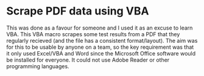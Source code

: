 # Scrape PDF data using VBA

This was done as a favour for someone and I used it as an excuse to learn VBA. This VBA macro scrapes some test results from a PDF that they regularly recieved (and the file has a consistent format/layout). The aim was for this to be usable by anyone on a team, so the key requirement was that it only used Excel/VBA and Word since the Microsoft Office software would be installed for everyone. It could not use Adobe Reader or other programming languages.
